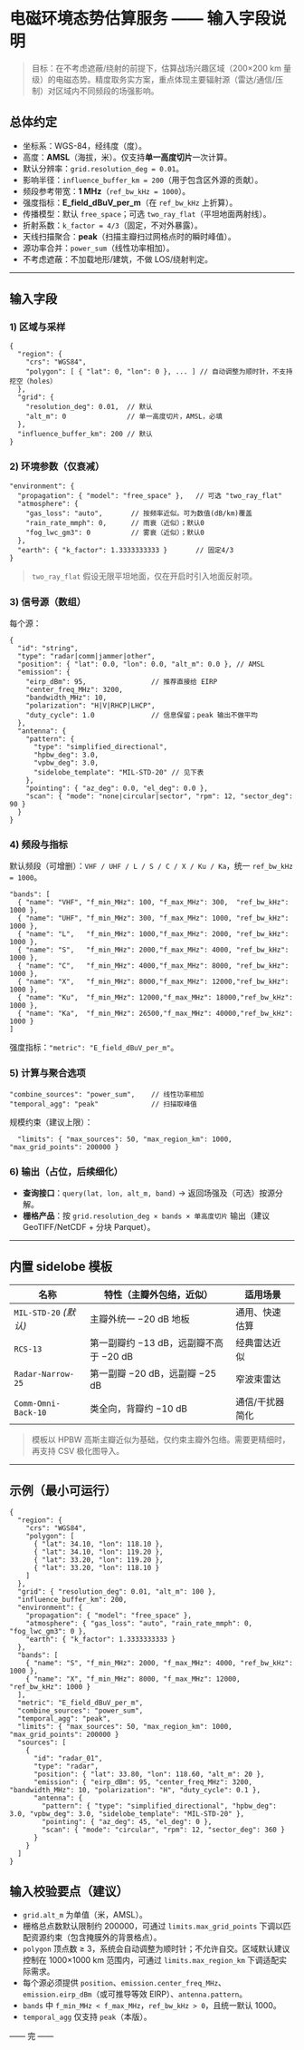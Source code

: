 # 电磁环境态势估算服务 —— 输入字段说明

> 目标：在不考虑遮蔽/绕射的前提下，估算战场兴趣区域（200×200 km 量级）的电磁态势。精度取务实方案，重点体现主要辐射源（雷达/通信/压制）对区域内不同频段的场强影响。

## 总体约定
- 坐标系：WGS-84，经纬度（度）。
- 高度：**AMSL**（海拔，米）。仅支持**单一高度切片**一次计算。
- 默认分辨率：`grid.resolution_deg = 0.01`。
- 影响半径：`influence_buffer_km = 200`（用于包含区外源的贡献）。
- 频段参考带宽：**1 MHz**（`ref_bw_kHz = 1000`）。
- 强度指标：**E_field_dBuV_per_m**（在 `ref_bw_kHz` 上折算）。
- 传播模型：默认 `free_space`；可选 `two_ray_flat`（平坦地面两射线）。
- 折射系数：`k_factor = 4/3`（固定，不对外暴露）。
- 天线扫描聚合：**peak**（扫描主瓣扫过网格点时的瞬时峰值）。
- 源功率合并：`power_sum`（线性功率相加）。
- 不考虑遮蔽：不加载地形/建筑，不做 LOS/绕射判定。

---

## 输入字段
### 1) 区域与采样
```jsonc
{
  "region": {
    "crs": "WGS84",
    "polygon": [ { "lat": 0, "lon": 0 }, ... ] // 自动调整为顺时针，不支持挖空（holes）
  },
  "grid": {
    "resolution_deg": 0.01,  // 默认
    "alt_m": 0               // 单一高度切片，AMSL，必填
  },
  "influence_buffer_km": 200 // 默认
}
```

### 2) 环境参数（仅衰减）
```jsonc
"environment": {
  "propagation": { "model": "free_space" },   // 可选 "two_ray_flat"
  "atmosphere": {
    "gas_loss": "auto",       // 按频率近似。可为数值(dB/km)覆盖
    "rain_rate_mmph": 0,      // 雨衰（近似）；默认0
    "fog_lwc_gm3": 0          // 雾衰（近似）；默认0
  },
  "earth": { "k_factor": 1.3333333333 }       // 固定4/3
}
```
> `two_ray_flat` 假设无限平坦地面，仅在开启时引入地面反射项。

### 3) 信号源（数组）
每个源：
```jsonc
{
  "id": "string",
  "type": "radar|comm|jammer|other",
  "position": { "lat": 0.0, "lon": 0.0, "alt_m": 0.0 }, // AMSL
  "emission": {
    "eirp_dBm": 95,                // 推荐直接给 EIRP
    "center_freq_MHz": 3200,
    "bandwidth_MHz": 10,
    "polarization": "H|V|RHCP|LHCP",
    "duty_cycle": 1.0              // 信息保留；peak 输出不做平均
  },
  "antenna": {
    "pattern": {
      "type": "simplified_directional",
      "hpbw_deg": 3.0,
      "vpbw_deg": 3.0,
      "sidelobe_template": "MIL-STD-20" // 见下表
    },
    "pointing": { "az_deg": 0.0, "el_deg": 0.0 },
    "scan": { "mode": "none|circular|sector", "rpm": 12, "sector_deg": 90 }
  }
}
```

### 4) 频段与指标
默认频段（可增删）：`VHF / UHF / L / S / C / X / Ku / Ka`，统一 `ref_bw_kHz = 1000`。
```jsonc
"bands": [
  { "name": "VHF", "f_min_MHz": 100, "f_max_MHz": 300,  "ref_bw_kHz": 1000 },
  { "name": "UHF", "f_min_MHz": 300, "f_max_MHz": 1000, "ref_bw_kHz": 1000 },
  { "name": "L",   "f_min_MHz": 1000,"f_max_MHz": 2000, "ref_bw_kHz": 1000 },
  { "name": "S",   "f_min_MHz": 2000,"f_max_MHz": 4000, "ref_bw_kHz": 1000 },
  { "name": "C",   "f_min_MHz": 4000,"f_max_MHz": 8000, "ref_bw_kHz": 1000 },
  { "name": "X",   "f_min_MHz": 8000,"f_max_MHz": 12000,"ref_bw_kHz": 1000 },
  { "name": "Ku",  "f_min_MHz": 12000,"f_max_MHz": 18000,"ref_bw_kHz": 1000 },
  { "name": "Ka",  "f_min_MHz": 26500,"f_max_MHz": 40000,"ref_bw_kHz": 1000 }
]
```
强度指标：`"metric": "E_field_dBuV_per_m"`。

### 5) 计算与聚合选项
```jsonc
"combine_sources": "power_sum",    // 线性功率相加
"temporal_agg": "peak"             // 扫描取峰值
```
规模约束（建议上限）：
```jsonc
  "limits": { "max_sources": 50, "max_region_km": 1000, "max_grid_points": 200000 }
```

### 6) 输出（占位，后续细化）
- **查询接口**：`query(lat, lon, alt_m, band)` → 返回场强及（可选）按源分解。
- **栅格产品**：按 `grid.resolution_deg × bands × 单高度切片` 输出（建议 GeoTIFF/NetCDF + 分块 Parquet）。

---

## 内置 sidelobe 模板
| 名称 | 特性（主瓣外包络，近似） | 适用场景 |
|---|---|---|
| `MIL-STD-20` *(默认)* | 主瓣外统一 −20 dB 地板 | 通用、快速估算 |
| `RCS-13` | 第一副瓣约 −13 dB，远副瓣不高于 −20 dB | 经典雷达近似 |
| `Radar-Narrow-25` | 第一副瓣 −20 dB，远副瓣 −25 dB | 窄波束雷达 |
| `Comm-Omni-Back-10` | 类全向，背瓣约 −10 dB | 通信/干扰器简化 |

> 模板以 HPBW 高斯主瓣近似为基础，仅约束主瓣外包络。需要更精细时，再支持 CSV 极化图导入。

---

## 示例（最小可运行）
```jsonc
{
  "region": {
    "crs": "WGS84",
    "polygon": [
      { "lat": 34.10, "lon": 118.10 },
      { "lat": 34.10, "lon": 119.20 },
      { "lat": 33.20, "lon": 119.20 },
      { "lat": 33.20, "lon": 118.10 }
    ]
  },
  "grid": { "resolution_deg": 0.01, "alt_m": 100 },
  "influence_buffer_km": 200,
  "environment": {
    "propagation": { "model": "free_space" },
    "atmosphere": { "gas_loss": "auto", "rain_rate_mmph": 0, "fog_lwc_gm3": 0 },
    "earth": { "k_factor": 1.3333333333 }
  },
  "bands": [
    { "name": "S", "f_min_MHz": 2000, "f_max_MHz": 4000, "ref_bw_kHz": 1000 },
    { "name": "X", "f_min_MHz": 8000, "f_max_MHz": 12000, "ref_bw_kHz": 1000 }
  ],
  "metric": "E_field_dBuV_per_m",
  "combine_sources": "power_sum",
  "temporal_agg": "peak",
  "limits": { "max_sources": 50, "max_region_km": 1000, "max_grid_points": 200000 }
  "sources": [
    {
      "id": "radar_01",
      "type": "radar",
      "position": { "lat": 33.80, "lon": 118.60, "alt_m": 20 },
      "emission": { "eirp_dBm": 95, "center_freq_MHz": 3200, "bandwidth_MHz": 10, "polarization": "H", "duty_cycle": 0.1 },
      "antenna": {
        "pattern": { "type": "simplified_directional", "hpbw_deg": 3.0, "vpbw_deg": 3.0, "sidelobe_template": "MIL-STD-20" },
        "pointing": { "az_deg": 45, "el_deg": 0 },
        "scan": { "mode": "circular", "rpm": 12, "sector_deg": 360 }
      }
    }
  ]
}
```

## 输入校验要点（建议）
- `grid.alt_m` 为单值（米，AMSL）。
- 栅格总点数默认限制约 200000，可通过 `limits.max_grid_points` 下调以匹配资源约束（包含掩膜外的背景格点）。
- `polygon` 顶点数 ≥ 3，系统会自动调整为顺时针；不允许自交。区域默认建议控制在 1000×1000 km 范围内，可通过 `limits.max_region_km` 下调适配实际需求。
- 每个源必须提供 `position`、`emission.center_freq_MHz`、`emission.eirp_dBm`（或可推导等效 EIRP）、`antenna.pattern`。
- `bands` 中 `f_min_MHz < f_max_MHz`，`ref_bw_kHz > 0`，且统一默认 1000。
- `temporal_agg` 仅支持 `peak`（本版）。

—— 完 ——
